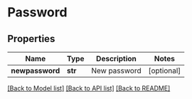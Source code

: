 # Password

## Properties
Name | Type | Description | Notes
------------ | ------------- | ------------- | -------------
**newpassword** | **str** | New password | [optional] 

[[Back to Model list]](../README.md#documentation-for-models) [[Back to API list]](../README.md#documentation-for-api-endpoints) [[Back to README]](../README.md)


